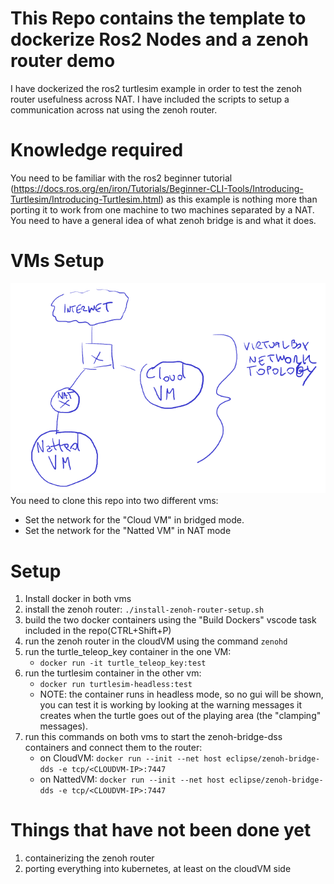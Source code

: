 # This Repo contains the template to dockerize Ros2 Nodes and a zenoh router demo
I have dockerized the ros2 turtlesim example in order to test the zenoh router usefulness across NAT.
I have included the scripts to setup a communication across nat using the zenoh router.

# Knowledge required
You need to be familiar with the ros2 beginner tutorial (https://docs.ros.org/en/iron/Tutorials/Beginner-CLI-Tools/Introducing-Turtlesim/Introducing-Turtlesim.html) as this example is nothing more than porting it to work from one machine to two machines separated by a NAT.
You need to have a general idea of what zenoh bridge is and what it does.

# VMs Setup
![](./networktopology.png)
You need to clone this repo into two different vms:
- Set the network for the "Cloud VM" in bridged mode.
- Set the network for the "Natted VM" in NAT mode

# Setup
1) Install docker in both vms
2) install the zenoh router: `./install-zenoh-router-setup.sh`
3) build the two docker containers using the "Build Dockers" vscode task included in the repo(CTRL+Shift+P)
4) run the zenoh router in the cloudVM using the command `zenohd`
5) run the turtle_teleop_key container in the one VM:
    - `docker run -it turtle_teleop_key:test`
6) run the turtlesim container in the other vm:
    - `docker run turtlesim-headless:test`
    - NOTE: the container runs in headless mode, so no gui will be shown, you can test it is working by looking at the warning messages it creates when the turtle goes out of the playing area (the "clamping" messages).
7) run this commands on both vms to start the zenoh-bridge-dss containers and connect them to the router:
    - on CloudVM: `docker run --init --net host eclipse/zenoh-bridge-dds -e tcp/<CLOUDVM-IP>:7447`
    - on NattedVM: `docker run --init --net host eclipse/zenoh-bridge-dds -e tcp/<CLOUDVM-IP>:7447`


# Things that have not been done yet
1) containerizing the zenoh router
2) porting everything into kubernetes, at least on the cloudVM side
